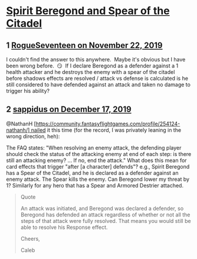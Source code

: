 # [Spirit Beregond and Spear of the Citadel](https://community.fantasyflightgames.com/topic/302622-spirit-beregond-and-spear-of-the-citadel/)

## 1 [RogueSeventeen on November 22, 2019](https://community.fantasyflightgames.com/topic/302622-spirit-beregond-and-spear-of-the-citadel/?do=findComment&comment=3835220)

I couldn't find the answer to this anywhere.  Maybe it's obvious but I have been wrong before.  😏  If I declare Beregond as a defender against a 1 health attacker and he destroys the enemy with a spear of the citadel before shadows effects are resolved / attack vs defense is calculated is he still considered to have defended against an attack and taken no damage to trigger his ability?

## 2 [sappidus on December 17, 2019](https://community.fantasyflightgames.com/topic/302622-spirit-beregond-and-spear-of-the-citadel/?do=findComment&comment=3850342)

@NathanH [https://community.fantasyflightgames.com/profile/254124-nathanh/] nailed it this time (for the record, I was privately leaning in the wrong direction, heh):

The FAQ states: "When resolving an enemy attack, the defending player should check the status of the attacking enemy at end of each step: is there still an attacking enemy? ... If no, end the attack." What does this mean for card effects that trigger "after [a character] defends"? e.g., Spirit Beregond has a Spear of the Citadel, and he is declared as a defender against an enemy attack. The Spear kills the enemy. Can Beregond lower my threat by 1? Similarly for any hero that has a Spear and Armored Destrier attached.

> Quote
> 
> An attack was initiated, and Beregond was declared a defender, so Beregond has defended an attack regardless of whether or not all the steps of that attack were fully resolved. That means you would still be able to resolve his Response effect.
> 
> Cheers,
> 
> Caleb

 

